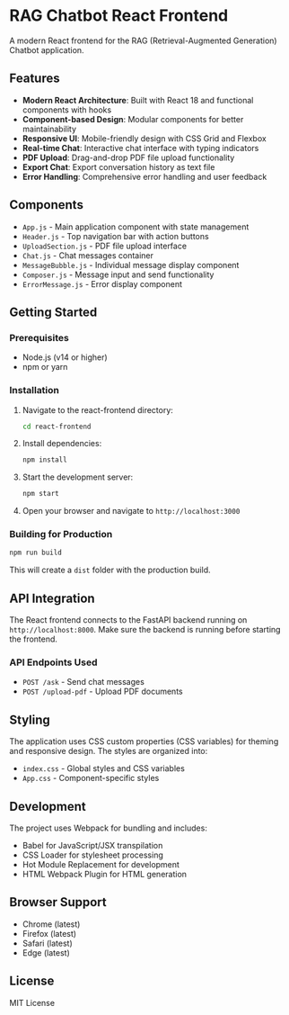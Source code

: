 # RAG Chatbot React Frontend

A modern React frontend for the RAG (Retrieval-Augmented Generation) Chatbot application.

## Features

- **Modern React Architecture**: Built with React 18 and functional components with hooks
- **Component-based Design**: Modular components for better maintainability
- **Responsive UI**: Mobile-friendly design with CSS Grid and Flexbox
- **Real-time Chat**: Interactive chat interface with typing indicators
- **PDF Upload**: Drag-and-drop PDF file upload functionality
- **Export Chat**: Export conversation history as text file
- **Error Handling**: Comprehensive error handling and user feedback

## Components

- `App.js` - Main application component with state management
- `Header.js` - Top navigation bar with action buttons
- `UploadSection.js` - PDF file upload interface
- `Chat.js` - Chat messages container
- `MessageBubble.js` - Individual message display component
- `Composer.js` - Message input and send functionality
- `ErrorMessage.js` - Error display component

## Getting Started

### Prerequisites

- Node.js (v14 or higher)
- npm or yarn

### Installation

1. Navigate to the react-frontend directory:
   ```bash
   cd react-frontend
   ```

2. Install dependencies:
   ```bash
   npm install
   ```

3. Start the development server:
   ```bash
   npm start
   ```

4. Open your browser and navigate to `http://localhost:3000`

### Building for Production

```bash
npm run build
```

This will create a `dist` folder with the production build.

## API Integration

The React frontend connects to the FastAPI backend running on `http://localhost:8000`. Make sure the backend is running before starting the frontend.

### API Endpoints Used

- `POST /ask` - Send chat messages
- `POST /upload-pdf` - Upload PDF documents

## Styling

The application uses CSS custom properties (CSS variables) for theming and responsive design. The styles are organized into:

- `index.css` - Global styles and CSS variables
- `App.css` - Component-specific styles

## Development

The project uses Webpack for bundling and includes:

- Babel for JavaScript/JSX transpilation
- CSS Loader for stylesheet processing
- Hot Module Replacement for development
- HTML Webpack Plugin for HTML generation

## Browser Support

- Chrome (latest)
- Firefox (latest)
- Safari (latest)
- Edge (latest)

## License

MIT License
